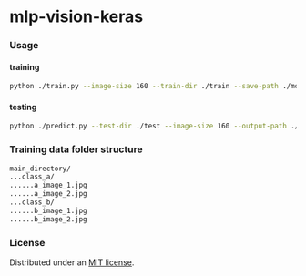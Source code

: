 # mlp-vision-keras
### Usage

#### training

```bash
python ./train.py --image-size 160 --train-dir ./train --save-path ./model --num-epochs 10 --embedding-dim 384 --mlp-block gmlp --positional-encoding --self-attention
```

#### testing
```bash
python ./predict.py --test-dir ./test --image-size 160 --output-path ./output
```

### Training data folder structure

```bash
main_directory/
...class_a/
......a_image_1.jpg
......a_image_2.jpg
...class_b/
......b_image_1.jpg
......b_image_2.jpg
```

### License
Distributed under an [MIT license](https://github.com/kaitolucifer/mlp-vision-keras/blob/main/LICENSE).